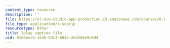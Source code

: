 ```yaml
---
content_type: resource
description: ''
file: https://ol-ocw-studio-app-production.s3.amazonaws.com/courses/6-0001-introduction-to-computer-science-and-programming-in-python-fall-2016/91e6eccb1e3b53c3b94a2e44d5e9c0d4_4gPwo38MNss.vtt
file_type: application/x-subrip
resourcetype: Other
title: 3play caption file
uid: 91e6eccb-1e3b-53c3-b94a-2e44d5e9c0d4
---
```

